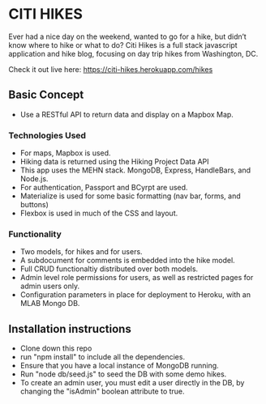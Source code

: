 # CITI HIKES

Ever had a nice day on the weekend, wanted to go for a hike, but didn’t know where to hike or what to do? Citi Hikes is a full stack javascript application and hike  blog, focusing on day trip hikes from Washington, DC.

Check it out live here: https://citi-hikes.herokuapp.com/hikes

## Basic Concept
* Use a RESTful API to return data and display on a Mapbox Map.

### Technologies Used
* For maps, Mapbox is used.
* Hiking data is returned using the Hiking Project Data API
* This app uses the MEHN stack. MongoDB, Express, HandleBars, and Node.js.
* For authentication, Passport and BCyrpt are used.
* Materialize is used for some basic formatting (nav bar, forms, and buttons)
* Flexbox is used in much of the CSS and layout.

### Functionality
* Two models, for hikes and for users.
* A subdocument for comments is embedded into the hike model.
* Full CRUD functionaltiy distributed over both models.
* Admin level role permissions for users, as well as restricted pages for admin users only.
* Configuration parameters in place for deployment to Heroku, with an MLAB Mongo DB.

## Installation instructions
* Clone down this repo
* run "npm install" to include all the dependencies.
* Ensure that you have a local instance of MongoDB running.
* Run "node db/seed.js" to seed the DB with some demo hikes.
* To create an admin user, you must edit a user directly in the DB, by changing the "isAdmin" boolean attribute to true.
